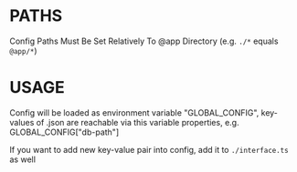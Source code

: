 # PATHS

Config Paths Must Be Set Relatively To @app Directory (e.g. `./*` equals `@app/*`)

# USAGE

Config will be loaded as environment variable "GLOBAL_CONFIG", key-values of .json are reachable via this variable properties, e.g. GLOBAL_CONFIG["db-path"]

If you want to add new key-value pair into config, add it to `./interface.ts` as well
